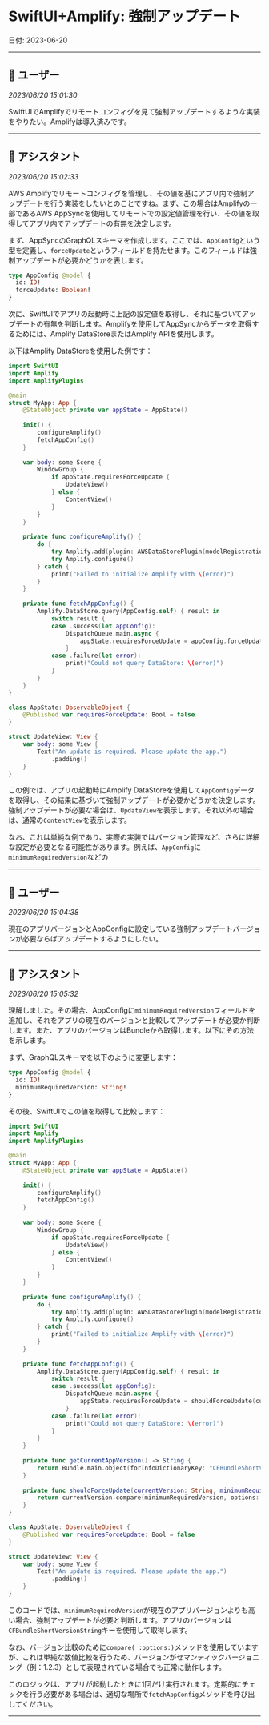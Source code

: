 # SwiftUI+Amplify: 強制アップデート

日付: 2023-06-20

---

## 👤 ユーザー
*2023/06/20 15:01:30*

SwiftUIでAmplifyでリモートコンフィグを見て強制アップデートするような実装をやりたい。Amplifyは導入済みです。

---

## 🤖 アシスタント
*2023/06/20 15:02:33*

AWS Amplifyでリモートコンフィグを管理し、その値を基にアプリ内で強制アップデートを行う実装をしたいとのことですね。まず、この場合はAmplifyの一部であるAWS AppSyncを使用してリモートでの設定値管理を行い、その値を取得してアプリ内でアップデートの有無を決定します。

まず、AppSyncのGraphQLスキーマを作成します。ここでは、`AppConfig`という型を定義し、`forceUpdate`というフィールドを持たせます。このフィールドは強制アップデートが必要かどうかを表します。

```graphql
type AppConfig @model {
  id: ID!
  forceUpdate: Boolean!
}
```

次に、SwiftUIでアプリの起動時に上記の設定値を取得し、それに基づいてアップデートの有無を判断します。Amplifyを使用してAppSyncからデータを取得するためには、Amplify DataStoreまたはAmplify APIを使用します。

以下はAmplify DataStoreを使用した例です：

```swift
import SwiftUI
import Amplify
import AmplifyPlugins

@main
struct MyApp: App {
    @StateObject private var appState = AppState()
    
    init() {
        configureAmplify()
        fetchAppConfig()
    }
    
    var body: some Scene {
        WindowGroup {
            if appState.requiresForceUpdate {
                UpdateView()
            } else {
                ContentView()
            }
        }
    }
    
    private func configureAmplify() {
        do {
            try Amplify.add(plugin: AWSDataStorePlugin(modelRegistration: AmplifyModels()))
            try Amplify.configure()
        } catch {
            print("Failed to initialize Amplify with \(error)")
        }
    }
    
    private func fetchAppConfig() {
        Amplify.DataStore.query(AppConfig.self) { result in
            switch result {
            case .success(let appConfig):
                DispatchQueue.main.async {
                    appState.requiresForceUpdate = appConfig.forceUpdate
                }
            case .failure(let error):
                print("Could not query DataStore: \(error)")
            }
        }
    }
}

class AppState: ObservableObject {
    @Published var requiresForceUpdate: Bool = false
}

struct UpdateView: View {
    var body: some View {
        Text("An update is required. Please update the app.")
            .padding()
    }
}
```

この例では、アプリの起動時にAmplify DataStoreを使用して`AppConfig`データを取得し、その結果に基づいて強制アップデートが必要かどうかを決定します。強制アップデートが必要な場合は、`UpdateView`を表示します。それ以外の場合は、通常の`ContentView`を表示します。

なお、これは単純な例であり、実際の実装ではバージョン管理など、さらに詳細な設定が必要となる可能性があります。例えば、`AppConfig`に`minimumRequiredVersion`などの

---

## 👤 ユーザー
*2023/06/20 15:04:38*

現在のアプリバージョンとAppConfigに設定している強制アップデートバージョンが必要ならばアップデートするようにしたい。

---

## 🤖 アシスタント
*2023/06/20 15:05:32*

理解しました。その場合、AppConfigに`minimumRequiredVersion`フィールドを追加し、それをアプリの現在のバージョンと比較してアップデートが必要か判断します。また、アプリのバージョンはBundleから取得します。以下にその方法を示します。

まず、GraphQLスキーマを以下のように変更します：

```graphql
type AppConfig @model {
  id: ID!
  minimumRequiredVersion: String!
}
```

その後、SwiftUIでこの値を取得して比較します：

```swift
import SwiftUI
import Amplify
import AmplifyPlugins

@main
struct MyApp: App {
    @StateObject private var appState = AppState()
    
    init() {
        configureAmplify()
        fetchAppConfig()
    }
    
    var body: some Scene {
        WindowGroup {
            if appState.requiresForceUpdate {
                UpdateView()
            } else {
                ContentView()
            }
        }
    }
    
    private func configureAmplify() {
        do {
            try Amplify.add(plugin: AWSDataStorePlugin(modelRegistration: AmplifyModels()))
            try Amplify.configure()
        } catch {
            print("Failed to initialize Amplify with \(error)")
        }
    }
    
    private func fetchAppConfig() {
        Amplify.DataStore.query(AppConfig.self) { result in
            switch result {
            case .success(let appConfig):
                DispatchQueue.main.async {
                    appState.requiresForceUpdate = shouldForceUpdate(currentVersion: getCurrentAppVersion(), minimumRequiredVersion: appConfig.minimumRequiredVersion)
                }
            case .failure(let error):
                print("Could not query DataStore: \(error)")
            }
        }
    }
    
    private func getCurrentAppVersion() -> String {
        return Bundle.main.object(forInfoDictionaryKey: "CFBundleShortVersionString") as? String ?? "Unknown"
    }
    
    private func shouldForceUpdate(currentVersion: String, minimumRequiredVersion: String) -> Bool {
        return currentVersion.compare(minimumRequiredVersion, options: .numeric) == .orderedAscending
    }
}

class AppState: ObservableObject {
    @Published var requiresForceUpdate: Bool = false
}

struct UpdateView: View {
    var body: some View {
        Text("An update is required. Please update the app.")
            .padding()
    }
}
```

このコードでは、`minimumRequiredVersion`が現在のアプリバージョンよりも高い場合、強制アップデートが必要と判断します。アプリのバージョンは`CFBundleShortVersionString`キーを使用して取得します。

なお、バージョン比較のために`compare(_:options:)`メソッドを使用していますが、これは単純な数値比較を行うため、バージョンがセマンティックバージョニング（例：1.2.3）として表現されている場合でも正常に動作します。

このロジックは、アプリが起動したときに1回だけ実行されます。定期的にチェックを行う必要がある場合は、適切な場所で`fetchAppConfig`メソッドを呼び出してください。

---
